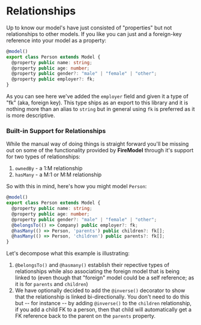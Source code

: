 # Relationships

Up to know our model's have just consisted of "properties" but not relationships to other models. If you like you can just and a foreign-key reference into your model as a property:

```typescript
@model()
export class Person extends Model {
  @property public name: string;
  @property public age: number;
  @property public gender?: "male" | "female" | "other";
  @property public employer?: fk;
}
```

As you can see here we've added the `employer` field and given it a type of "fk" (aka, foreign key). This type ships as an export to this library and it is nothing more than an alias to `string` but in general using `fk` is preferred as it is more descriptive.

### Built-in Support for Relationships

While the manual way of doing things is straight forward you'll be missing out on some of the functionality provided by **FireModel** through it's support for two types of relationships:

1. `ownedBy` - a 1:M relationship
2. `hasMany` - a M:1 or M:M relationship

So with this in mind, here's how you might model `Person`:

```typescript
@model()
export class Person extends Model {
  @property public name: string;
  @property public age: number;
  @property public gender?: "male" | "female" | "other";
  @belongsTo(() => Company) public employer?: fk;
  @hasMany(() => Person, 'parents') public children?: fk[];
  @hasMany(() => Person, 'children') public parents?: fk[];
}
```

Let's decompose what this example is illustrating:

1. `@belongsTo()` and `@hasmany()` establish their repective types of relationships while also associating the foreign model that is being linked to (even though that "foreign" model could be a self reference; as it is for `parents` and `children`)
2. We have optionally decided to add the `@inverse()` decorator to show that the relationship is linked bi-directionally. You don't need to do this but -- for instance -- by adding `@inverse()` to the `children` relationship, if you add a child FK to a person, then that child will automatically get a FK reference back to the parent on the `parents` property.
